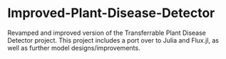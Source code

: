 # Improved-Plant-Disease-Detector
Revamped and improved version of the Transferrable Plant Disease Detector project. This project includes a port over to Julia and Flux.jl, as well as further model designs/improvements.
